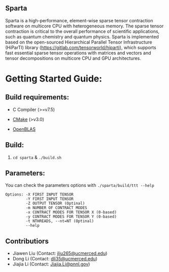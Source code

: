 Sparta
-----------

Sparta is a high-performance, element-wise sparse tensor contraction software on multicore CPU with heterogeneous memory. The sparse tensor contraction is critical to the overall performance of scientific applications, such as quantum chemistry and quantum physics. Sparta is implemented based on the open-sourced Hierarchical Parallel Tensor Infrastructure (HiParTI) library (https://gitlab.com/tensorworld/hiparti), which supports fast essential sparse tensor operations with matrices and vectors and tensor decompositions on multicore CPU and GPU architectures.

# Getting Started Guide:

## Build requirements:

- C Compiler (>=v7.5)

- [CMake](https://cmake.org) (>v3.0)

- [OpenBLAS](http://www.openblas.net)


## Build:
1. `cd sparta` & `./build.sh`

## Parameters:
You can check the parameters options with `./sparta/build/ttt --help`
```
Options: -X FIRST INPUT TENSOR
         -Y FIRST INPUT TENSOR
         -Z OUTPUT TENSOR (Optinal)
         -m NUMBER OF CONTRACT MODES
         -x CONTRACT MODES FOR TENSOR X (0-based)
         -y CONTRACT MODES FOR TENSOR Y (0-based)
         -t NTHREADS, --nt=NT (Optinal)
         --help
```

## Contributiors

* Jiawen Liu (Contact: jliu265@ucmerced.edu)
* Dong Li    (Contact: dli35@ucmerced.edu)
* Jiajia Li  (Contact: Jiajia.Li@pnnl.gov)
